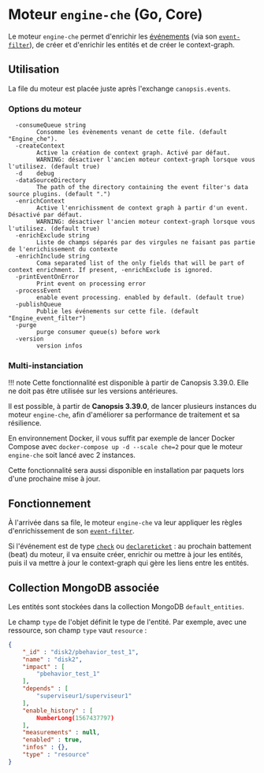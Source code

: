 # Moteur `engine-che` (Go, Core)

Le moteur `engine-che` permet d'enrichir les [événements](../../guide-developpement/struct-event.md) (via son [`event-filter`](moteur-che-event_filter.md)), de créer et d'enrichir les entités et de créer le context-graph.

## Utilisation

La file du moteur est placée juste après l'exchange `canopsis.events`.

### Options du moteur

```
  -consumeQueue string
        Consomme les évènements venant de cette file. (default "Engine_che").
  -createContext
        Active la création de context graph. Activé par défaut.
        WARNING: désactiver l'ancien moteur context-graph lorsque vous l'utilisez. (default true)
  -d    debug
  -dataSourceDirectory
        The path of the directory containing the event filter's data source plugins. (default ".")
  -enrichContext
        Active l'enrichissment de context graph à partir d'un event. Désactivé par défaut.
        WARNING: désactiver l'ancien moteur context-graph lorsque vous l'utilisez. (default true)
  -enrichExclude string
        Liste de champs séparés par des virgules ne faisant pas partie de l'enrichissement du contexte
  -enrichInclude string
        Coma separated list of the only fields that will be part of context enrichment. If present, -enrichExclude is ignored.
  -printEventOnError
        Print event on processing error
  -processEvent
        enable event processing. enabled by default. (default true)
  -publishQueue
        Publie les événements sur cette file. (default "Engine_event_filter")
  -purge
        purge consumer queue(s) before work
  -version
        version infos
```

### Multi-instanciation

!!! note
    Cette fonctionnalité est disponible à partir de Canopsis 3.39.0. Elle ne doit pas être utilisée sur les versions antérieures.

Il est possible, à partir de **Canopsis 3.39.0**, de lancer plusieurs instances du moteur `engine-che`, afin d'améliorer sa performance de traitement et sa résilience.

En environnement Docker, il vous suffit par exemple de lancer Docker Compose avec `docker-compose up -d --scale che=2` pour que le moteur `engine-che` soit lancé avec 2 instances.

Cette fonctionnalité sera aussi disponible en installation par paquets lors d'une prochaine mise à jour.

## Fonctionnement

À l'arrivée dans sa file, le moteur `engine-che` va leur appliquer les règles d'enrichissement de son [`event-filter`](moteur-che-event_filter.md).

Si l'événement est de type [`check`](../../guide-developpement/struct-event.md#event-check-structure) ou [`declareticket`](../../guide-developpement/struct-event.md#event-declareticket-structure) : au prochain battement (beat) du moteur, il va ensuite créer, enrichir ou mettre à jour les entités, puis il va mettre à jour le context-graph qui gère les liens entre les entités.

## Collection MongoDB associée

Les entités sont stockées dans la collection MongoDB `default_entities`.

Le champ `type` de l'objet définit le type de l'entité. Par exemple, avec une ressource, son champ `type` vaut `resource` :

```json
{
    "_id" : "disk2/pbehavior_test_1",
    "name" : "disk2",
    "impact" : [
        "pbehavior_test_1"
    ],
    "depends" : [
        "superviseur1/superviseur1"
    ],
    "enable_history" : [
        NumberLong(1567437797)
    ],
    "measurements" : null,
    "enabled" : true,
    "infos" : {},
    "type" : "resource"
}
```
